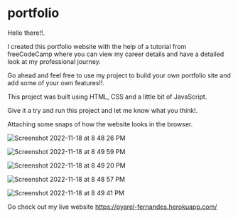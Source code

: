# portfolio

Hello there!!.

I created this portfolio website with the help of a tutorial from freeCodeCamp where you can view my career details and have a detailed look at my professional journey.

Go ahead and feel free to use my project to build your own portfolio site and add some of your own features!!.

This project was built using HTML, CSS and a little bit of JavaScript.

Give it a try and run this project and let me know what you think!.

Attaching some snaps of how the website looks in the browser.


![Screenshot 2022-11-18 at 8 48 26 PM](https://user-images.githubusercontent.com/43133633/202828606-e2723228-adc6-43ae-92ee-a61a12dd483c.png)

![Screenshot 2022-11-18 at 8 49 59 PM](https://user-images.githubusercontent.com/43133633/202828607-3546e9bb-c45e-4239-bdbd-ce5f675d5c30.png)

![Screenshot 2022-11-18 at 8 49 20 PM](https://user-images.githubusercontent.com/43133633/202828610-92f03261-d2d1-467e-808a-7446f69943ce.png)

![Screenshot 2022-11-18 at 8 48 57 PM](https://user-images.githubusercontent.com/43133633/202828613-ad6a207b-2d52-483d-b7a0-9ac362468a43.png)

![Screenshot 2022-11-18 at 8 49 41 PM](https://user-images.githubusercontent.com/43133633/202828609-e58a570b-f3ba-4605-8dd7-2e9ad1179394.png)


Go check out my live website https://pyarel-fernandes.herokuapp.com/
